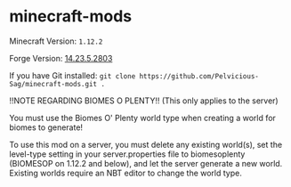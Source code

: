 # minecraft-mods

Minecraft Version: `1.12.2`

Forge Version: [14.23.5.2803](http://files.minecraftforge.net/maven/net/minecraftforge/forge/1.12.2-14.23.5.2803/forge-1.12.2-14.23.5.2803-installer.jar)

If you have Git installed: ```git clone https://github.com/Pelvicious-Sag/minecraft-mods.git .```

!!NOTE REGARDING BIOMES O PLENTY!! (This only applies to the server)

You must use the Biomes O' Plenty world type when creating a world for biomes to generate! 

To use this mod on a server, you must delete any existing world(s), set the level-type setting in your server.properties file to biomesoplenty (BIOMESOP on 1.12.2 and below), and let the server generate a new world.  Existing worlds require an NBT editor to change the world type.

